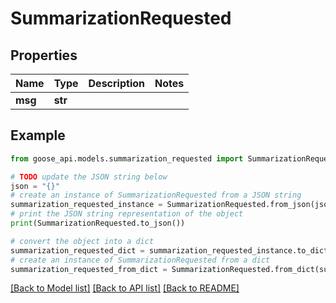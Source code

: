 # SummarizationRequested


## Properties

Name | Type | Description | Notes
------------ | ------------- | ------------- | -------------
**msg** | **str** |  | 

## Example

```python
from goose_api.models.summarization_requested import SummarizationRequested

# TODO update the JSON string below
json = "{}"
# create an instance of SummarizationRequested from a JSON string
summarization_requested_instance = SummarizationRequested.from_json(json)
# print the JSON string representation of the object
print(SummarizationRequested.to_json())

# convert the object into a dict
summarization_requested_dict = summarization_requested_instance.to_dict()
# create an instance of SummarizationRequested from a dict
summarization_requested_from_dict = SummarizationRequested.from_dict(summarization_requested_dict)
```
[[Back to Model list]](../README.md#documentation-for-models) [[Back to API list]](../README.md#documentation-for-api-endpoints) [[Back to README]](../README.md)



